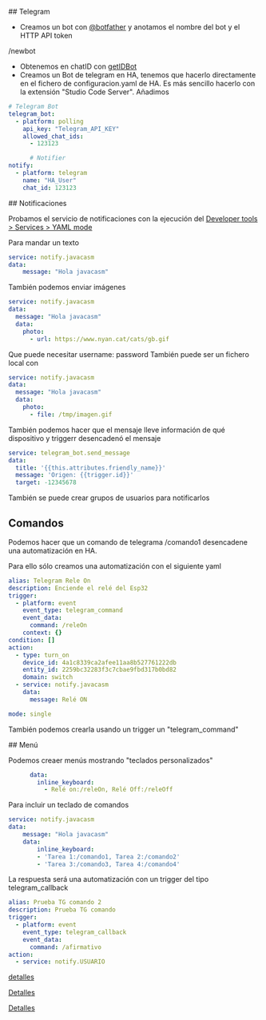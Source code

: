 ## Telegram

* Creamos un bot con [@botfather](https://t.me/BotFather) y anotamos el nombre del bot y el HTTP API token

/newbot

* Obtenemos en chatID con [getIDBot](https://t.me/getidsbot)
* Creamos un Bot de telegram en HA, tenemos que hacerlo directamente en el fichero de configuracion.yaml de HA. Es más sencillo hacerlo con la extensión "Studio Code Server". Añadimos

```yaml
# Telegram Bot
telegram_bot:
  - platform: polling
    api_key: "Telegram_API_KEY"
    allowed_chat_ids:
      - 123123 

      # Notifier
notify:
  - platform: telegram
    name: "HA_User"
    chat_id: 123123
```

## Notificaciones

Probamos el servicio de notificaciones con la ejecución del [Developer tools > Services > YAML mode](https://my.home-assistant.io/redirect/developer_call_service/?service=homeassistant.turn_on) 

Para mandar un texto

```yaml
service: notify.javacasm
data:
    message: "Hola javacasm"
```


También podemos enviar imágenes

```yaml
service: notify.javacasm
data:
  message: "Hola javacasm"
  data:
    photo:
      - url: https://www.nyan.cat/cats/gb.gif
```

Que puede necesitar username: password
También puede ser un fichero local con 

```yaml
service: notify.javacasm
data:
  message: "Hola javacasm"
  data:
    photo:
      - file: /tmp/imagen.gif
```

También podemos hacer que el mensaje lleve información de qué dispositivo y triggerr desencadenó el mensaje 

```yaml
service: telegram_bot.send_message
data:
  title: '{{this.attributes.friendly_name}}'
  message: 'Origen: {{trigger.id}}'
  target: -12345678
```
También se puede crear grupos de usuarios para notificarlos

## Comandos

Podemos hacer que un comando de telegrama /comando1 desencadene una automatización en HA. 

Para ello sólo creamos una automatización con el siguiente yaml
```yaml
alias: Telegram Rele On
description: Enciende el relé del Esp32
trigger:
  - platform: event
    event_type: telegram_command
    event_data:
      command: /releOn
    context: {}
condition: []
action:
  - type: turn_on
    device_id: 4a1c8339ca2afee11aa8b527761222db
    entity_id: 2259bc32283f3c7cbae9fbd317b0bd82
    domain: switch
  - service: notify.javacasm
    data:
      message: Relé ON

mode: single

```

También podemos crearla usando un trigger un "telegram_command"

## Menú

Podemos creaer menús mostrando "teclados personalizados" 

```yaml
      data:
        inline_keyboard:
          - Relé on:/releOn, Relé Off:/releOff
```

Para incluir un teclado de comandos

```yaml
service: notify.javacasm
data:
    message: "Hola javacasm"
    data:
        inline_keyboard:
        - 'Tarea 1:/comando1, Tarea 2:/comando2'
        - 'Tarea 3:/comando3, Tarea 4:/comando4'
```
La respuesta será una automatización con un trigger del tipo telegram_callback

```yaml
alias: Prueba TG comando 2
description: Prueba TG comando
trigger:
  - platform: event
    event_type: telegram_callback
    event_data:
      command: /afirmativo
action:
  - service: notify.USUARIO
```
[detalles](https://aguacatec.es/conectar-telegram-con-home-assistant/)

[Detalles](https://www.home-assistant.io/integrations/telegram/)

[Detalles](https://www.home-assistant.io/integrations/telegram_bot/)

